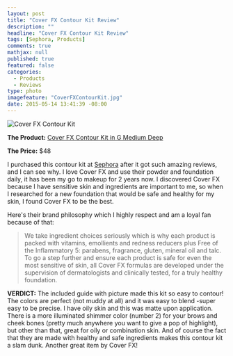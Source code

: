 ```yaml
---
layout: post
title: "Cover FX Contour Kit Review"
description: ""
headline: "Cover FX Contour Kit Review"
tags: [Sephora, Products]
comments: true
mathjax: null
published: true
featured: false
categories: 
  - Products
  - Reviews
type: photo
imagefeature: "CoverFXContourKit.jpg"
date: 2015-05-14 13:41:39 -08:00
---
```


![Cover FX Contour Kit](/images/CoverFXContourKit.jpg)
<p><b>The Product:</b> <a href="http://www.coverfx.com/contour-kit.html">Cover FX Contour Kit in G Medium Deep</a></p>
<p><b>The Price:</b> $48</p>

<p>I purchased this contour kit at <a href="http://www.sephora.com/contour-kit-P393632?skuId=1676246">Sephora</a> after it got such amazing reviews, and I can see why. 
I love Cover FX and use their powder and foundation daily, it has been my go to makeup for 2 years now. I discovered Cover FX because I have sensitive skin and ingredients are important to me,
so when I researched for a new foundation that would be safe and healthy for my skin, I found Cover FX to be the best.</p>

<p>Here's their brand philosophy which I highly respect and am a loyal fan because of that:</p>
<blockquote>We take ingredient choices seriously which is why each product is packed with vitamins, 
emollients and redness reducers plus Free of the Inflammatory 5: parabens, fragrance, gluten, mineral oil and talc. 
To go a step further and ensure each product is safe for even the most sensitive of skin, 
all Cover FX formulas are developed under the supervision of dermatologists and clinically tested, for a truly healthy foundation.</blockquote>

<b>VERDICT:</b> The included guide with picture made this kit so easy to contour! The colors are perfect (not muddy at all) and it was easy to blend -super easy to be precise. 
I have oily skin and this was matte upon application. There is a more illuminated shimmer color (number 2) for your brows and cheek bones (pretty much anywhere you want to give a pop of highlight), 
but other than that, great for oily or combination skin. And of course the fact that they are made with healthy and safe ingredients makes this contour kit a slam dunk. Another great item by Cover FX!</p>
